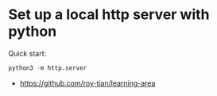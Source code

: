 # Set up a local http server with python

Quick start:

```python
python3 -m http.server
```

- https://github.com/roy-tian/learning-area

